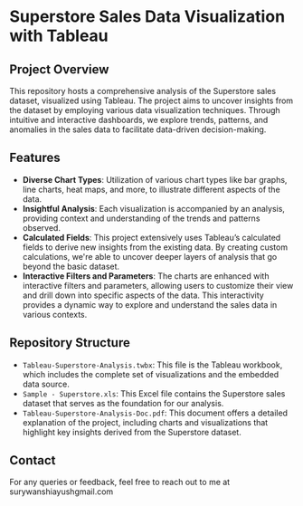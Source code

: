 # Superstore Sales Data Visualization with Tableau

## Project Overview
This repository hosts a comprehensive analysis of the Superstore sales dataset, visualized using Tableau. The project aims to uncover insights from the dataset by employing various data visualization techniques. Through intuitive and interactive dashboards, we explore trends, patterns, and anomalies in the sales data to facilitate data-driven decision-making.

## Features
- **Diverse Chart Types**: Utilization of various chart types like bar graphs, line charts, heat maps, and more, to illustrate different aspects of the data.
- **Insightful Analysis**: Each visualization is accompanied by an analysis, providing context and understanding of the trends and patterns observed.
- **Calculated Fields**: This project extensively uses Tableau’s calculated fields to derive new insights from the existing data. By creating custom calculations, we're able to uncover deeper layers of analysis that go beyond the basic dataset.
- **Interactive Filters and Parameters**: The charts are enhanced with interactive filters and parameters, allowing users to customize their view and drill down into specific aspects of the data. This interactivity provides a dynamic way to explore and understand the sales data in various contexts.

## Repository Structure
- `Tableau-Superstore-Analysis.twbx`: This file is the Tableau workbook, which includes the complete set of visualizations and the embedded data source.
- `Sample - Superstore.xls`: This Excel file contains the Superstore sales dataset that serves as the foundation for our analysis.
- `Tableau-Superstore-Analysis-Doc.pdf`: This document offers a detailed explanation of the project, including charts and visualizations that highlight key insights derived from the Superstore dataset.

## Contact
For any queries or feedback, feel free to reach out to me at surywanshiayushgmail.com

